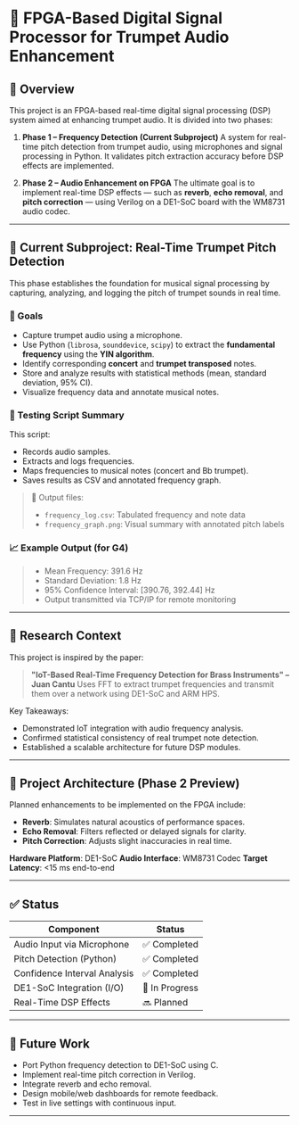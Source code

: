 # 🎺 FPGA-Based Digital Signal Processor for Trumpet Audio Enhancement

## 📌 Overview

This project is an FPGA-based real-time digital signal processing (DSP) system aimed at enhancing trumpet audio. It is divided into two phases:

1. **Phase 1 – Frequency Detection (Current Subproject)**
   A system for real-time pitch detection from trumpet audio, using microphones and signal processing in Python. It validates pitch extraction accuracy before DSP effects are implemented.

2. **Phase 2 – Audio Enhancement on FPGA**
   The ultimate goal is to implement real-time DSP effects — such as **reverb**, **echo removal**, and **pitch correction** — using Verilog on a DE1-SoC board with the WM8731 audio codec.

---

## 📡 Current Subproject: Real-Time Trumpet Pitch Detection

This phase establishes the foundation for musical signal processing by capturing, analyzing, and logging the pitch of trumpet sounds in real time.

### 🎯 Goals

* Capture trumpet audio using a microphone.
* Use Python (`librosa`, `sounddevice`, `scipy`) to extract the **fundamental frequency** using the **YIN algorithm**.
* Identify corresponding **concert** and **trumpet transposed** notes.
* Store and analyze results with statistical methods (mean, standard deviation, 95% CI).
* Visualize frequency data and annotate musical notes.

### 🧪 Testing Script Summary

This script:

* Records audio samples.
* Extracts and logs frequencies.
* Maps frequencies to musical notes (concert and Bb trumpet).
* Saves results as CSV and annotated frequency graph.

> 📂 Output files:
>
> * `frequency_log.csv`: Tabulated frequency and note data
> * `frequency_graph.png`: Visual summary with annotated pitch labels

### 📈 Example Output (for G4)

> * Mean Frequency: 391.6 Hz
> * Standard Deviation: 1.8 Hz
> * 95% Confidence Interval: \[390.76, 392.44] Hz
> * Output transmitted via TCP/IP for remote monitoring

---

## 🧠 Research Context

This project is inspired by the paper:

> **"IoT-Based Real-Time Frequency Detection for Brass Instruments" – Juan Cantu**
> Uses FFT to extract trumpet frequencies and transmit them over a network using DE1-SoC and ARM HPS.

Key Takeaways:

* Demonstrated IoT integration with audio frequency analysis.
* Confirmed statistical consistency of real trumpet note detection.
* Established a scalable architecture for future DSP modules.

---

## 🔧 Project Architecture (Phase 2 Preview)

Planned enhancements to be implemented on the FPGA include:

* **Reverb**: Simulates natural acoustics of performance spaces.
* **Echo Removal**: Filters reflected or delayed signals for clarity.
* **Pitch Correction**: Adjusts slight inaccuracies in real time.

**Hardware Platform**: DE1-SoC
**Audio Interface**: WM8731 Codec
**Target Latency**: <15 ms end-to-end

---

## ✅ Status

| Component                    | Status         |
| ---------------------------- | -------------- |
| Audio Input via Microphone   | ✅ Completed    |
| Pitch Detection (Python)     | ✅ Completed    |
| Confidence Interval Analysis | ✅ Completed    |
| DE1-SoC Integration (I/O)    | 🔄 In Progress |
| Real-Time DSP Effects        | 🔜 Planned     |

---

## 🔭 Future Work

* Port Python frequency detection to DE1-SoC using C.
* Implement real-time pitch correction in Verilog.
* Integrate reverb and echo removal.
* Design mobile/web dashboards for remote feedback.
* Test in live settings with continuous input.

---
